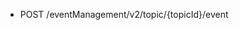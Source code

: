 <!--
    ATTENTION: This file was generated via gradle!
               Do NOT manually edit this file! Any such changes will be overwritten!
-->

* POST /eventManagement/v2/topic/{topicId}/event
